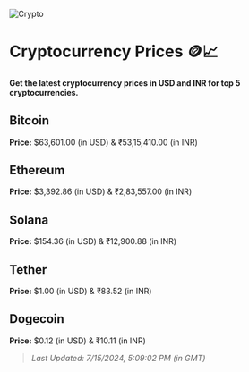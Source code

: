 
![Crypto](https://www.techguide.com.au/wp-content/uploads/2020/11/crypto3.jpeg)

# Cryptocurrency Prices 🪙📈

#### Get the latest cryptocurrency prices in USD and INR for top 5 cryptocurrencies.

## Bitcoin

**Price:** $63,601.00 (in USD) & ₹53,15,410.00 (in INR)

## Ethereum

**Price:** $3,392.86 (in USD) & ₹2,83,557.00 (in INR)

## Solana

**Price:** $154.36 (in USD) & ₹12,900.88 (in INR)

## Tether

**Price:** $1.00 (in USD) & ₹83.52 (in INR)

## Dogecoin

**Price:** $0.12 (in USD) & ₹10.11 (in INR)

> _Last Updated: 7/15/2024, 5:09:02 PM (in GMT)_
